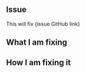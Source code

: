 <!-- 
Please change the title of the pull request to `[Fix]: {issue title}` or `[Feature]: {issue title}`.

Make sure to replace `{issue title}` with the title of the issue you are fixing.
Make sure to update the `CHANGELOG.md` file with the changes you made (if needed).
-->

## Issue
<!-- Copy the issue link from the issue you are fixing (e.g. https://github.com/TheAwiteb/impl_new/issues/1) -->
This will fix {issue GitHub link}

## What I am fixing
<!-- A clear and concise description of what the bug is. -->

## How I am fixing it
<!-- A clear and concise description of how you are fixing the bug. -->